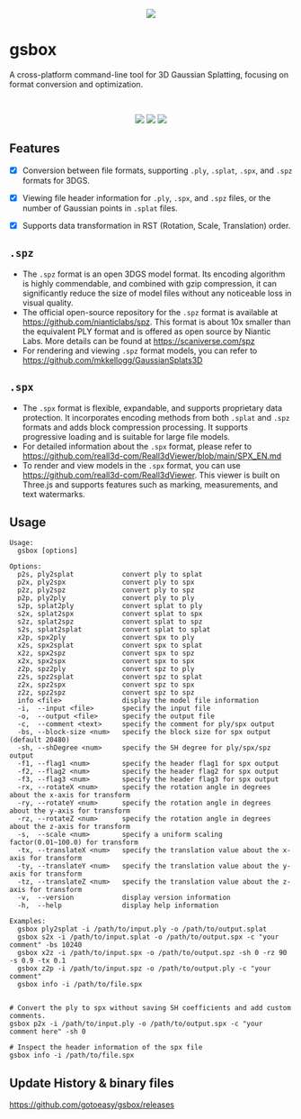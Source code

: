 <p align=center>
<img src="https://gotoeasy.github.io/3dgs/gsbox.png"/>
</p>


# gsbox

A cross-platform command-line tool for 3D Gaussian Splatting, focusing on format conversion and optimization.

<br>

<p align="center">
    <a href="https://repo-sam.inria.fr/fungraph/3d-gaussian-splatting/"><img src="https://img.shields.io/badge/model-3DGS-brightgreen.svg"></a>
    <a href="https://github.com/gotoeasy/gsbox/releases/latest"><img src="https://img.shields.io/github/release/gotoeasy/gsbox.svg"></a>
    <a href="https://github.com/gotoeasy/gsbox/blob/master/LICENSE"><img src="https://img.shields.io/github/license/gotoeasy/gsbox"></a>
<p>

## Features
- [x] Conversion between file formats, supporting `.ply`, `.splat`, `.spx`, and `.spz` formats for 3DGS.
- [x] Viewing file header information for `.ply`, `.spx`, and `.spz` files, or the number of Gaussian points in `.splat` files.
- [x] Supports data transformation in RST (Rotation, Scale, Translation) order.


## `.spz`
- The `.spz` format is an open 3DGS model format. Its encoding algorithm is highly commendable, and combined with gzip compression, it can significantly reduce the size of model files without any noticeable loss in visual quality.
- The official open-source repository for the `.spz` format is available at https://github.com/nianticlabs/spz. This format is about 10x smaller than the equivalent PLY format and is offered as open source by Niantic Labs. More details can be found at https://scaniverse.com/spz
- For rendering and viewing `.spz` format models, you can refer to https://github.com/mkkellogg/GaussianSplats3D

## `.spx`
- The `.spx` format is flexible, expandable, and supports proprietary data protection. It incorporates encoding methods from both `.splat` and `.spz` formats and adds block compression processing. It supports progressive loading and is suitable for large file models.
- For detailed information about the `.spx` format, please refer to https://github.com/reall3d-com/Reall3dViewer/blob/main/SPX_EN.md
- To render and view models in the `.spx` format, you can use https://github.com/reall3d-com/Reall3dViewer. This viewer is built on Three.js and supports features such as marking, measurements, and text watermarks.

## Usage
```shell
Usage:
  gsbox [options]

Options:
  p2s, ply2splat            convert ply to splat
  p2x, ply2spx              convert ply to spx
  p2z, ply2spz              convert ply to spz
  p2p, ply2ply              convert ply to ply
  s2p, splat2ply            convert splat to ply
  s2x, splat2spx            convert splat to spx
  s2z, splat2spz            convert splat to spz
  s2s, splat2splat          convert splat to splat
  x2p, spx2ply              convert spx to ply
  x2s, spx2splat            convert spx to splat
  x2z, spx2spz              convert spx to spz
  x2x, spx2spx              convert spx to spx
  z2p, spz2ply              convert spz to ply
  z2s, spz2splat            convert spz to splat
  z2x, spz2spx              convert spz to spx
  z2z, spz2spz              convert spz to spz
  info <file>               display the model file information
  -i,  --input <file>       specify the input file
  -o,  --output <file>      specify the output file
  -c,  --comment <text>     specify the comment for ply/spx output
  -bs, --block-size <num>   specify the block size for spx output (default 20480)
  -sh, --shDegree <num>     specify the SH degree for ply/spx/spz output
  -f1, --flag1 <num>        specify the header flag1 for spx output
  -f2, --flag2 <num>        specify the header flag2 for spx output
  -f3, --flag3 <num>        specify the header flag3 for spx output
  -rx, --rotateX <num>      specify the rotation angle in degrees about the x-axis for transform
  -ry, --rotateY <num>      specify the rotation angle in degrees about the y-axis for transform
  -rz, --rotateZ <num>      specify the rotation angle in degrees about the z-axis for transform
  -s,  --scale <num>        specify a uniform scaling factor(0.01~100.0) for transform
  -tx, --translateX <num>   specify the translation value about the x-axis for transform
  -ty, --translateY <num>   specify the translation value about the y-axis for transform
  -tz, --translateZ <num>   specify the translation value about the z-axis for transform
  -v,  --version            display version information
  -h,  --help               display help information

Examples:
  gsbox ply2splat -i /path/to/input.ply -o /path/to/output.splat
  gsbox s2x -i /path/to/input.splat -o /path/to/output.spx -c "your comment" -bs 10240
  gsbox x2z -i /path/to/input.spx -o /path/to/output.spz -sh 0 -rz 90 -s 0.9 -tx 0.1
  gsbox z2p -i /path/to/input.spz -o /path/to/output.ply -c "your comment"
  gsbox info -i /path/to/file.spx


# Convert the ply to spx without saving SH coefficients and add custom comments.
gsbox p2x -i /path/to/input.ply -o /path/to/output.spx -c "your comment here" -sh 0

# Inspect the header information of the spx file
gsbox info -i /path/to/file.spx
```


## Update History & binary files
https://github.com/gotoeasy/gsbox/releases
